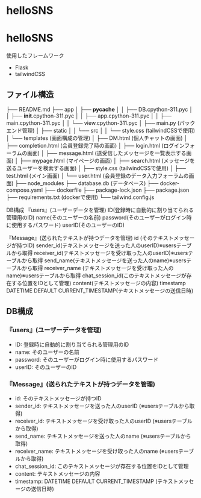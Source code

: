 # helloSNS

# helloSNS

使用したフレームワーク
- Flask
- tailwindCSS

## ファイル構造
├── README.md
├── app
│   ├── __pycache__
│   │   ├── DB.cpython-311.pyc
│   │   ├── __init__.cpython-311.pyc
│   │   ├── app.cpython-311.pyc
│   │   ├── main.cpython-311.pyc
│   │   └── view.cpython-311.pyc
│   ├── main.py (バックエンド管理)
│   ├── static
│   │   └── src
│   │       └── style.css (tailwindCSSで使用)
│   └── templates (画面構成の管理)
│       ├── DM.html (個人チャットの画面)
│       ├── completion.html (会員登録完了時の画面)
│       ├── login.html (ログインフォーラムの画面)
│       ├── message.html (送受信したメッセージを一覧表示する画面)
│       ├── mypage.html (マイページの画面)
│       ├── search.html (メッセージを送るユーザーを検索する画面)
│       ├── style.css (tailwindCSSで使用)
│       ├── test.html (メイン画面)
│       └── user.html (会員登録のデータ入力フォーラムの画面)
├── node_modules
├── database.db (データベース)
├── docker-compose.yaml
├── dockerfile
├── package-lock.json
├── package.json
├── requirements.txt (dockerで使用)
└── tailwind.config.js


DB構成
『users』(ユーザーデータを管理)
ID(登録時に自動的に割り当てられる管理用のID)
name(そのユーザーの名前)
password(そのユーザーがログイン時に使用するパスワード)
userID(そのユーザーのID) 

『Message』(送られたテキストが持つデータを管理)
id (そのテキストメッセージが持つID)
sender_id(テキストメッセージを送った人のuserID)※usersテーブルから取得
receiver_id(テキストメッセージを受け取った人のuserID)※usersテーブルから取得
send_name(テキストメッセージを送った人のname)※usersテーブルから取得
receiver_name (テキストメッセージを受け取った人のname)※usersテーブルから取得
chat_session_id(このテキストメッセージが存在する位置をIDとして管理)
content(テキストメッセージの内容)
timestamp DATETIME DEFAULT CURRENT_TIMESTAMP(テキストメッセージの送信日時)


## DB構成
### 『users』(ユーザーデータを管理)
- ID: 登録時に自動的に割り当てられる管理用のID
- name: そのユーザーの名前
- password: そのユーザーがログイン時に使用するパスワード
- userID: そのユーザーのID

### 『Message』(送られたテキストが持つデータを管理)
- id: そのテキストメッセージが持つID
- sender_id: テキストメッセージを送った人のuserID (※usersテーブルから取得)
- receiver_id: テキストメッセージを受け取った人のuserID (※usersテーブルから取得)
- send_name: テキストメッセージを送った人のname (※usersテーブルから取得)
- receiver_name: テキストメッセージを受け取った人のname (※usersテーブルから取得)
- chat_session_id: このテキストメッセージが存在する位置をIDとして管理
- content: テキストメッセージの内容
- timestamp: DATETIME DEFAULT CURRENT_TIMESTAMP (テキストメッセージの送信日時)


